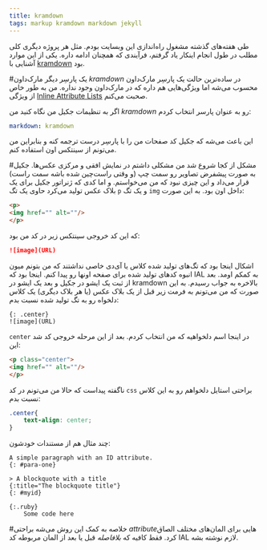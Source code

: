 ```yaml
---
title: kramdown
tags: markup kramdown markdown jekyll
---
```


طی هفته‌های گذشته مشغول راه‌اندازی این وبسایت بودم. مثل هر پروژه دیگری کلی مطلب در طول انجام اینکار یاد گرفتم، فرآیندی که همچنان ادامه داره. یکی از این موارد آشنایی با [kramdown](http://kramdown.gettalong.org/) بود.

#یک پارسِر دیگر مارک‌داون
*kramdown* در ساده‌ترین حالت یک پارسِر مارک‌داون محسوب می‌شه اما ویژگی‌هایی هم داره که در مارک‌داون وجود نداره. من به طور خاص از ویژگی [Inline Attribute Lists](http://kramdown.gettalong.org/syntax.html#block-ials) صحبت می‌کنم.

اگر به تنظیمات جکیل من نگاه کنید من *kramdown* رو به عنوان پارسر انتخاب کردم:

~~~ yaml
markdown: kramdown
~~~

این باعث می‌شه که جکیل کد صفحات من را با پارسِر درست ترجمه کنه و بنابراین من می‌تونم از سینتکس اون استفاده کنم.
  
#مشکل از کجا شروع شد
من مشکلی داشتم در نمایش افقی و مرکزی عکس‌ها. جکیل به صورت پیشفرض تصاویر رو سمت چپ (و وقتی راست‌چین شده باشه سمت راست) قرار می‌داد و این چیزی نبود که من می‌خواستم. و اما کدی که ژنراتور جکیل برای یک بلاک عکس تولید می‌کرد حاوی یک تگ `p` و یک تگ `img` داخل اون بود. به این صورت:

~~~ html
<p>
<img href="" alt=""/>
</p>
~~~

که این کد خروجی سینتکس زیر در کد من بود:


~~~ markdown
![image](URL)
~~~


اشکال اینجا بود که تگ‌های تولید شده کلاس یا آی‌دی خاصی نداشتند که من بتونم میون انبوه کدهای تولید شده برای صفحه اونها رو پیدا کنم. اینجا بود که IAL به کمکم اومد. بعد از ثبت یک ایشو در جکیل و بعد یک ایشو در kramdown بالاخره به جواب رسیدم. به این صورت که من می‌تونم به فرمت زیر قبل از یک بلاک عکس (یا هر بلاک دیگری) یک کلاس دلخواه رو به تگ تولید شده نسبت بدم:

~~~ kramdown
{: .center}
![image](URL)
~~~

`center` در اینجا اسم دلخواهیه که من انتخاب کردم. بعد از این مرحله خروجی کد شد این:



~~~ html
<p class="center">
<img href="" alt=""/>
</p>
~~~

ناگفته پیداست که حالا من می‌تونم در کد `css` براحتی استایل دلخواهم رو به این کلاس نسبت بدم:

~~~ css
.center{
    text-align: center;
}
~~~

چند مثال هم از مستندات خودشون:

~~~ kramdown
A simple paragraph with an ID attribute.
{: #para-one}

> A blockquote with a title
{:title="The blockquote title"}
{: #myid}

{:.ruby}
    Some code here
~~~
#خلاصه
به کمک این روش می‌شه براحتی *attribute*هایی برای المان‌های مختلف الصاق کرد. فقط کافیه که *بلافاصله* قبل یا بعد از المان مربوطه کد IAL لازم نوشته بشه.
